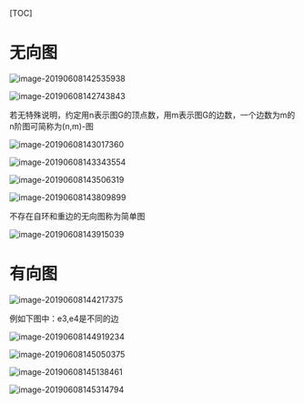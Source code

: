 [TOC]

# 无向图

![image-20190608142535938](/Users/chenyansong/Documents/note/images/discrete_math/image-20190608142535938.png)

![image-20190608142743843](/Users/chenyansong/Documents/note/images/discrete_math/image-20190608142743843.png)

若无特殊说明，约定用n表示图G的顶点数，用m表示图G的边数，一个边数为m的n阶图可简称为(n,m)-图

![image-20190608143017360](/Users/chenyansong/Documents/note/images/discrete_math/image-20190608143017360.png)



![image-20190608143343554](/Users/chenyansong/Documents/note/images/discrete_math/image-20190608143343554.png)

![image-20190608143506319](/Users/chenyansong/Documents/note/images/discrete_math/image-20190608143506319.png)



![image-20190608143809899](/Users/chenyansong/Documents/note/images/discrete_math/image-20190608143809899.png)

不存在自环和重边的无向图称为简单图

![image-20190608143915039](/Users/chenyansong/Documents/note/images/discrete_math/image-20190608143915039.png)

# 有向图

![image-20190608144217375](/Users/chenyansong/Documents/note/images/discrete_math/image-20190608144217375.png)



例如下图中：e3,e4是不同的边

![image-20190608144919234](/Users/chenyansong/Documents/note/images/discrete_math/image-20190608144919234.png)

![image-20190608145050375](/Users/chenyansong/Documents/note/images/discrete_math/image-20190608145050375.png)

![image-20190608145138461](/Users/chenyansong/Documents/note/images/discrete_math/image-20190608145138461.png)



![image-20190608145314794](/Users/chenyansong/Documents/note/images/discrete_math/image-20190608145314794.png)


















